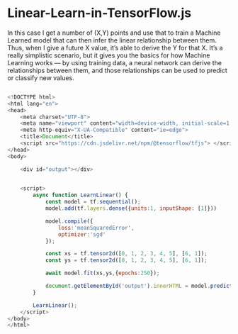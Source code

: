 # Linear-Learn-in-TensorFlow.js

In this case I get a number of (X,Y) points and use that to train a Machine Learned model that can then infer the linear relationship between them. Thus, when I give a future X value, it’s able to derive the Y for that X. It’s a really simplistic scenario, but it gives you the basics for how Machine Learning works — by using training data, a neural network can derive the relationships between them, and those relationships can be used to predict or classify new values. 

```js

<!DOCTYPE html>
<html lang="en">
<head>
    <meta charset="UTF-8">
    <meta name="viewport" content="width=device-width, initial-scale=1.0">
    <meta http-equiv="X-UA-Compatible" content="ie=edge">
    <title>Document</title>
    <script src="https://cdn.jsdelivr.net/npm/@tensorflow/tfjs"> </script>
</head>
<body>

    <div id="output"></div>
    

    <script>
        async function LearnLinear() {
            const model = tf.sequential();
            model.add(tf.layers.dense({units:1, inputShape: [1]}))

            model.compile({
                loss:'meanSquaredError',
                optimizer:'sgd'
            });

            const xs = tf.tensor2d([0, 1, 2, 3, 4, 5], [6, 1]);
            const ys = tf.tensor2d([0, 1, 2, 3, 4, 5], [6, 1]);

            await model.fit(xs,ys,{epochs:250});

            document.getElementById('output').innerHTML = model.predict(tf.tensor2d([6], [1, 1]));
        }

        LearnLinear();
    </script>
</body>
</html>

```
